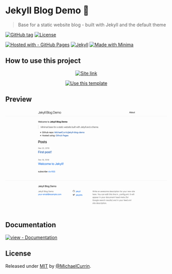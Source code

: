 # Jekyll Blog Demo 🧪
> Base for a static website blog - built with Jekyll and the default theme

[![GitHub tag](https://img.shields.io/github/tag/MichaelCurrin/jekyll-blog-demo?include_prereleases&sort=semver)](https://GitHub.com/MichaelCurrin/jekyll-blog-demo/tags/)
[![License](https://img.shields.io/badge/License-MIT-blue.svg)](#license)

[![Hosted with - GitHub Pages](https://img.shields.io/badge/Hosted_with-GitHub_Pages-blue?logo=github&logoColor=white)](https://pages.github.com/)
[![Jekyll](https://img.shields.io/badge/Jekyll-3.9-blue?logo=jekyll&logoColor=white)](https://jekyllrb.com)
[![Made with Minima](https://img.shields.io/badge/minima-2.5-blue?logo=ruby)](https://github.com/jekyll/minima)


## How to use this project

<div align="center">

[![Site link](https://img.shields.io/badge/GH_Pages-Live_demo-blue?style=for-the-badge)](https://michaelcurrin.github.io/jekyll-blog-demo/)

[![Use this template](https://img.shields.io/badge/Generate-Use_this_Template-2ea44f?style=for-the-badge)](https://github.com/MichaelCurrin/jekyll-blog-demo/generate)

</div>


## Preview

[![Sample screenshot](/sample.png "Sample screenshot")](https://michaelcurrin.github.io/jekyll-blog-demo/)


## Documentation

[![view - Documentation](https://img.shields.io/badge/view-Project_docs-blue)](/docs/)


## License

Released under [MIT](/LICENSE) by [@MichaelCurrin](https://github.com/MichaelCurrin).
